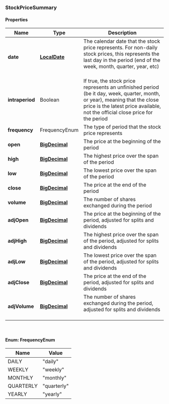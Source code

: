 
[//]: # (CLASS:StockPriceSummary)

[//]: # (KIND:object)

### StockPriceSummary

#### Properties

[//]: # (START_DEFINITION)

Name | Type | Description
------------ | ------------- | -------------
**date** | [**LocalDate**](LocalDate.md) | The calendar date that the stock price represents. For non-daily stock prices, this represents the last day in the period (end of the week, month, quarter, year, etc) &nbsp;
**intraperiod** | Boolean | If true, the stock price represents an unfinished period (be it day, week, quarter, month, or year), meaning that the close price is the latest price available, not the official close price for the period &nbsp;
**frequency** | FrequencyEnum | The type of period that the stock price represents &nbsp;
**open** | [**BigDecimal**](BigDecimal.md) | The price at the beginning of the period &nbsp;
**high** | [**BigDecimal**](BigDecimal.md) | The highest price over the span of the period &nbsp;
**low** | [**BigDecimal**](BigDecimal.md) | The lowest price over the span of the period &nbsp;
**close** | [**BigDecimal**](BigDecimal.md) | The price at the end of the period &nbsp;
**volume** | [**BigDecimal**](BigDecimal.md) | The number of shares exchanged during the period &nbsp;
**adjOpen** | [**BigDecimal**](BigDecimal.md) | The price at the beginning of the period, adjusted for splits and dividends &nbsp;
**adjHigh** | [**BigDecimal**](BigDecimal.md) | The highest price over the span of the period, adjusted for splits and dividends &nbsp;
**adjLow** | [**BigDecimal**](BigDecimal.md) | The lowest price over the span of the period, adjusted for splits and dividends &nbsp;
**adjClose** | [**BigDecimal**](BigDecimal.md) | The price at the end of the period, adjusted for splits and dividends &nbsp;
**adjVolume** | [**BigDecimal**](BigDecimal.md) | The number of shares exchanged during the period, adjusted for splits and dividends &nbsp;

[//]: # (END_DEFINITION)


[//]: # (CONTAINED_CLASS:LocalDate)


[//]: # (CONTAINED_CLASS:BigDecimal)


[//]: # (CONTAINED_CLASS:BigDecimal)


[//]: # (CONTAINED_CLASS:BigDecimal)


[//]: # (CONTAINED_CLASS:BigDecimal)


[//]: # (CONTAINED_CLASS:BigDecimal)


[//]: # (CONTAINED_CLASS:BigDecimal)


[//]: # (CONTAINED_CLASS:BigDecimal)


[//]: # (CONTAINED_CLASS:BigDecimal)


[//]: # (CONTAINED_CLASS:BigDecimal)


[//]: # (CONTAINED_CLASS:BigDecimal)



<br/>

#### Enum: FrequencyEnum

Name | Value
---- | -----
DAILY | &quot;daily&quot;
WEEKLY | &quot;weekly&quot;
MONTHLY | &quot;monthly&quot;
QUARTERLY | &quot;quarterly&quot;
YEARLY | &quot;yearly&quot;



